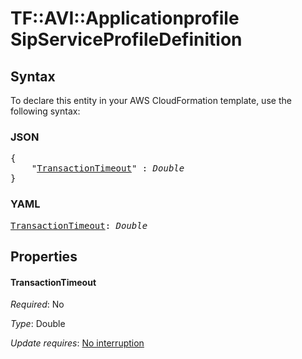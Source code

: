# TF::AVI::Applicationprofile SipServiceProfileDefinition

## Syntax

To declare this entity in your AWS CloudFormation template, use the following syntax:

### JSON

<pre>
{
    "<a href="#transactiontimeout" title="TransactionTimeout">TransactionTimeout</a>" : <i>Double</i>
}
</pre>

### YAML

<pre>
<a href="#transactiontimeout" title="TransactionTimeout">TransactionTimeout</a>: <i>Double</i>
</pre>

## Properties

#### TransactionTimeout

_Required_: No

_Type_: Double

_Update requires_: [No interruption](https://docs.aws.amazon.com/AWSCloudFormation/latest/UserGuide/using-cfn-updating-stacks-update-behaviors.html#update-no-interrupt)

